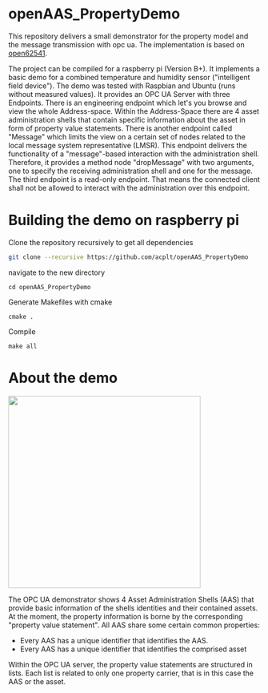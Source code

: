 # openAAS_PropertyDemo
This repository delivers a small demonstrator for the property model and the message transmission with opc ua. The implementation is based on [open62541](http://open62541.org/).

The project can be compiled for a raspberry pi (Version B+). It implements a basic demo for a combined temperature and humidity sensor ("intelligent field device"). The demo was tested with Raspbian and Ubuntu (runs without measured values). It provides an OPC UA Server with three Endpoints. There is an engineering endpoint which let's you browse and view the whole Address-space. Within the Address-Space there are 4 asset administration shells that contain specific information about the asset in form of property value statements.
There is another endpoint called "Message" which limits the view on a certain set of nodes related to the local message system representative (LMSR). This endpoint delivers the functionality of a "message"-based interaction with the administration shell. Therefore, it provides a method node "dropMessage" with two arguments, one to specify the receiving administration shell and one for the message. 
The third endpoint is a read-only endpoint. That means the connected client shall not be allowed to interact with the administration over this endpoint.

# Building the demo on raspberry pi

Clone the repository recursively to get all dependencies

```bash
git clone --recursive https://github.com/acplt/openAAS_PropertyDemo 
```
navigate to the new directory
```
cd openAAS_PropertyDemo
```
Generate Makefiles with cmake

```
cmake .
```

Compile
```
make all
```
# About the demo

<img src="https://github.com/acplt/openAAS_PropertyDemo/blob/master/img/openAAS_PropertyDemo_arch.png" width="384">




The OPC UA demonstrator shows 4 Asset Administration Shells (AAS) that provide basic information of the shells identities and their contained assets. At the moment, the property information is borne by the corresponding "property value statement". All AAS share some certain common properties: 
* Every AAS has a unique identifier that identifies the AAS. 
* Every AAS has a unique identifier that identifies the comprised asset 

Within the OPC UA server, the property value statements are structured in lists. Each list is related to only one property carrier, that is in this case the AAS or the asset.
